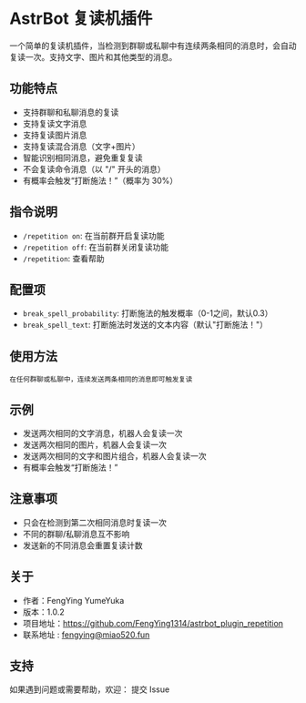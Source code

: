 # AstrBot 复读机插件

一个简单的复读机插件，当检测到群聊或私聊中有连续两条相同的消息时，会自动复读一次。支持文字、图片和其他类型的消息。

## 功能特点

- 支持群聊和私聊消息的复读
- 支持复读文字消息
- 支持复读图片消息
- 支持复读混合消息（文字+图片）
- 智能识别相同消息，避免重复复读
- 不会复读命令消息（以 "/" 开头的消息）
- 有概率会触发“打断施法！”（概率为 30%）

## 指令说明

- `/repetition on`: 在当前群开启复读功能
- `/repetition off`: 在当前群关闭复读功能
- `/repetition`: 查看帮助
## 配置项

- `break_spell_probability`: 打断施法的触发概率（0-1之间，默认0.3）
- `break_spell_text`: 打断施法时发送的文本内容（默认"打断施法！"）

## 使用方法
    
    在任何群聊或私聊中，连续发送两条相同的消息即可触发复读

## 示例

- 发送两次相同的文字消息，机器人会复读一次
- 发送两次相同的图片，机器人会复读一次
- 发送两次相同的文字和图片组合，机器人会复读一次
- 有概率会触发“打断施法！”

## 注意事项

- 只会在检测到第二次相同消息时复读一次
- 不同的群聊/私聊消息互不影响
- 发送新的不同消息会重置复读计数

## 关于

- 作者：FengYing YumeYuka
- 版本：1.0.2
- 项目地址：https://github.com/FengYing1314/astrbot_plugin_repetition
- 联系地址 : fengying@miao520.fun

## 支持

如果遇到问题或需要帮助，欢迎：
    提交 Issue
